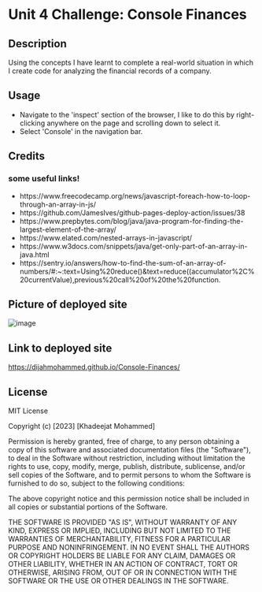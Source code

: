 # Unit 4 Challenge: Console Finances

## Description

Using the concepts I have learnt to complete a real-world situation in which I create code for analyzing the financial records of a company. 

## Usage 
<ul>
 <li>
Navigate to the 'inspect' section of the browser, I like to do this by right-clicking anywhere on the page and scrolling down to select it. 
</li>
<li>
 Select 'Console' in the navigation bar.
</li>

</ul>


## Credits
### some useful links!
<ul>
 <li>
  https://www.freecodecamp.org/news/javascript-foreach-how-to-loop-through-an-array-in-js/ </li>
 <li> https://github.com/JamesIves/github-pages-deploy-action/issues/38</li>
 <li>https://www.prepbytes.com/blog/java/java-program-for-finding-the-largest-element-of-the-array/</li>
 <li>https://www.elated.com/nested-arrays-in-javascript/</li>
 <li>https://www.w3docs.com/snippets/java/get-only-part-of-an-array-in-java.html</li>
 <li>https://sentry.io/answers/how-to-find-the-sum-of-an-array-of-numbers/#:~:text=Using%20reduce()&text=reduce((accumulator%2C%20currentValue),previous%20call%20of%20the%20function.</li>

</ul>



## Picture of deployed site
![image](https://github.com/dijahmohammed/Console-Finances/assets/151194271/c7ad4baf-1281-4e07-b9cf-b311389f1845)


## Link to deployed site
https://dijahmohammed.github.io/Console-Finances/

## License
MIT License

Copyright (c) [2023] [Khadeejat Mohammed]

Permission is hereby granted, free of charge, to any person obtaining a copy of this software and associated documentation files (the "Software"), to deal in the Software without restriction, including without limitation the rights to use, copy, modify, merge, publish, distribute, sublicense, and/or sell copies of the Software, and to permit persons to whom the Software is furnished to do so, subject to the following conditions:

The above copyright notice and this permission notice shall be included in all copies or substantial portions of the Software.

THE SOFTWARE IS PROVIDED "AS IS", WITHOUT WARRANTY OF ANY KIND, EXPRESS OR IMPLIED, INCLUDING BUT NOT LIMITED TO THE WARRANTIES OF MERCHANTABILITY, FITNESS FOR A PARTICULAR PURPOSE AND NONINFRINGEMENT. IN NO EVENT SHALL THE AUTHORS OR COPYRIGHT HOLDERS BE LIABLE FOR ANY CLAIM, DAMAGES OR OTHER LIABILITY, WHETHER IN AN ACTION OF CONTRACT, TORT OR OTHERWISE, ARISING FROM, OUT OF OR IN CONNECTION WITH THE SOFTWARE OR THE USE OR OTHER DEALINGS IN THE SOFTWARE.
